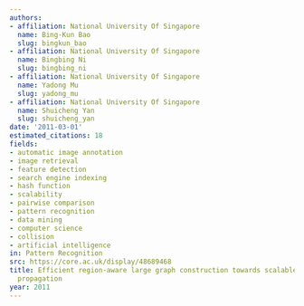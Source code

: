 ```yaml
---
authors:
- affiliation: National University Of Singapore
  name: Bing-Kun Bao
  slug: bingkun_bao
- affiliation: National University Of Singapore
  name: Bingbing Ni
  slug: bingbing_ni
- affiliation: National University Of Singapore
  name: Yadong Mu
  slug: yadong_mu
- affiliation: National University Of Singapore
  name: Shuicheng Yan
  slug: shuicheng_yan
date: '2011-03-01'
estimated_citations: 18
fields:
- automatic image annotation
- image retrieval
- feature detection
- search engine indexing
- hash function
- scalability
- pairwise comparison
- pattern recognition
- data mining
- computer science
- collision
- artificial intelligence
in: Pattern Recognition
src: https://core.ac.uk/display/48689468
title: Efficient region-aware large graph construction towards scalable multi-label
  propagation
year: 2011
---
```


